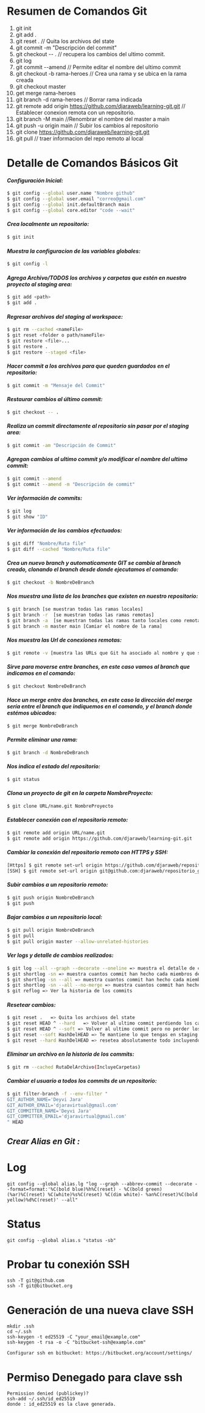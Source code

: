 # Resumen de Comandos Git

1. git init
2. git add .
3. git reset . // Quita los archivos del state
4. git commit -m "Descripción del commit"
5. git checkout -- . // recupera los cambios del ultimo commit.
6. git log
7. git commit --amend // Permite editar el nombre del ultimo commit
8. git checkout -b rama-heroes // Crea una rama y se ubica en la rama creada
9. git checkout master
10. get merge rama-heroes
11. git branch -d rama-heroes // Borrar rama indicada
12. git remote add origin https://github.com/djaraweb/learning-git.git // Establecer conexion remota con un repositorio.
13. git branch -M main //Renombrar el nombre del master a main
14. git push -u origin main // Subir los cambios al repositorio
15. git clone https://github.com/djaraweb/learning-git.git
16. git pull // traer informacion del repo remoto al local

# Detalle de Comandos Básicos Git

#### _**Configuración Inicial:**_

```sh
$ git config --global user.name "Nombre github"
$ git config --global user.email "correo@gmail.com"
$ git config --global init.defaultBranch main
$ git config --global core.editor "code --wait"

```

#### _**Crea localmente un repositorio:**_

```sh
$ git init
```

#### _**Muestra la configuracion de las variables globales:**_

```sh
$ git config -l
```

#### _**Agrega Archivo/TODOS los archivos y carpetas que estén en nuestro proyecto al staging area:**_

```sh
$ git add <path>
$ git add .
```

#### _**Regresar archivos del staging al workspace:**_

```sh
$ git rm --cached <nameFile>
$ git reset <folder o path/nameFile>
$ git restore <file>...
$ git restore .
$ git restore --staged <file>
```

#### _**Hacer commit a los archivos para que queden guardados en el repositorio:**_

```sh
$ git commit -m "Mensaje del Commit"
```

#### _**Restaurar cambios al último commit:**_

```sh
$ git checkout -- .
```

#### _**Realiza un commit directamente al repositorio sin pasar por el staging area:**_

```sh
$ git commit -am "Descripción de Commit"
```

#### _**Agregan cambios al ultimo commit y/o modificar el nombre del ultimo commit:**_

```sh
$ git commit --amend
$ git commit --amend -m "Descripción de commit"
```

#### _**Ver información de commits:**_

```sh
$ git log
$ git show "ID"
```

#### _**Ver información de los cambios efectuados:**_

```sh
$ git diff "Nombre/Ruta file"
$ git diff --cached "Nombre/Ruta file"
```

#### _**Crea un nuevo branch y automaticamente GIT se cambia al branch creado, clonando el branch desde donde ejecutamos el comando:**_

```sh
$ git checkout -b NombreDeBranch
```

#### _**Nos muestra una lista de los branches que existen en nuestro repositorio:**_

```sh
$ git branch [se muestran todas las ramas locales]
$ git branch -r  [se muestran todas las ramas remotas]
$ git branch -a  [se muestran todas las ramas tanto locales como remotas]
$ git branch -m master main [Camiar el nombre de la rama]
```

#### _**Nos muestra las Url de conexiones remotas:**_

```sh
$ git remote -v [muestra las URLs que Git ha asociado al nombre y que serán usadas al leer y escribir en ese remoto]
```

#### _**Sirve para moverse entre branches, en este caso vamos al branch que indicamos en el comando:**_

```sh
$ git checkout NombreDeBranch
```

#### _**Hace un merge entre dos branches, en este caso la dirección del merge sería entre el branch que indiquemos en el comando, y el branch donde estémos ubicados:**_

```sh
$ git merge NombreDeBranch
```

#### _**Permite eliminar una rama:**_

```sh
$ git branch -d NombreDeBranch
```

#### _**Nos indica el estado del repositorio:**_

```sh
$ git status
```

#### _**Clona un proyecto de git en la carpeta NombreProyecto:**_

```sh
$ git clone URL/name.git NombreProyecto
```

#### _**Establecer conexión con el repositorio remoto:**_

```sh
$ git remote add origin URL/name.git
$ git remote add origin https://github.com/djaraweb/learning-git.git
```

#### _**Cambiar la conexión del repositorio remoto con HTTPS y SSH:**_

```sh
[Https] $ git remote set-url origin https://github.com/djaraweb/repositorio_github.git
[SSH] $ git remote set-url origin git@github.com:djaraweb/repositorio_github.git
```

#### _**Subir cambios a un repositorio remoto:**_

```sh
$ git push origin NombreDeBranch
$ git push
```

#### _**Bajar cambios a un repositorio local:**_

```sh
$ git pull origin NombreDeBranch
$ git pull
$ git pull origin master --allow-unrelated-histories

```

#### _**Ver logs y detalle de cambios realizados:**_

```sh
$ git log --all --graph --decorate --oneline => muestra el detalle de commits en arbol.
$ git shortlog -sn => muestra cuantos commit han hecho cada miembros del equipo.
$ git shortlog -sn --all => muestra cuantos commit han hecho cada miembros del equipo hasta los que han sido eliminado
$ git shortlog -sn --all --no-merge => muestra cuantos commit han hecho cada miembros quitando los eliminados sin los merges
$ git reflog => Ver la historia de los commits
```

#### _**Resetear cambios:**_

```sh
$ git reset .   => Quita los archivos del state
$ git reset HEAD ^ --hard   => Volver al ultimo commit perdiendo los cambios actuales, Empezando de cero
$ git reset HEAD ^ --soft => Volver al ultimo commit pero no perder los cambios actuales
$ git reset --soft HashDelHEAD => Te mantiene lo que tengas en staging ahí.
$ git reset --hard HashDelHEAD => resetea absolutamente todo incluyendo lo que tengas en staging.
```

#### _**Eliminar un archivo en la historia de los commits:**_

```sh
$ git rm --cached RutaDelArchivo(IncluyeCarpetas)
```

#### _**Cambiar el usuario a todos los commits de un repositorio:**_

```sh
$ git filter-branch -f --env-filter "
GIT_AUTHOR_NAME='Deyvi Jara'
GIT_AUTHOR_EMAIL='djaravirtual@gmail.com'
GIT_COMMITTER_NAME='Deyvi Jara'
GIT_COMMITTER_EMAIL='djaravirtual@gmail.com'
" HEAD
```

## _**Crear Alias en Git :**_

# Log

```
git config --global alias.lg "log --graph --abbrev-commit --decorate --format=format:'%C(bold blue)%h%C(reset) - %C(bold green)(%ar)%C(reset) %C(white)%s%C(reset) %C(dim white)- %an%C(reset)%C(bold yellow)%d%C(reset)' --all"
```

# Status

```
git config --global alias.s "status -sb"
```


# Probar tu conexión SSH
```
ssh -T git@github.com
ssh -T git@bitbucket.org
```

# Generación de una nueva clave SSH

```
mkdir .ssh
cd ~/.ssh
ssh-keygen -t ed25519 -C "your_email@example.com"
ssh-keygen -t rsa -o -C "bitbucket-ssh@example.com"

Configurar ssh en bitbucket: https://bitbucket.org/account/settings/
```

# Permiso Denegado para clave ssh
```
Permission denied (publickey)?
ssh-add ~/.ssh/id_ed25519
donde : id_ed25519 es la clave generada.
```
